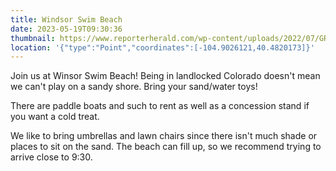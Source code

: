 ```yaml
---
title: Windsor Swim Beach
date: 2023-05-19T09:30:36
thumbnail: https://www.reporterherald.com/wp-content/uploads/2022/07/GRE-L-June2022InPhotos-AM0008.jpg?w=978
location: '{"type":"Point","coordinates":[-104.9026121,40.4820173]}'
---
```

Join us at Winsor Swim Beach! Being in landlocked Colorado doesn't mean we can't play on a sandy shore. Bring your sand/water toys!

There are paddle boats and such to rent as well as a concession stand if you want a cold treat.

We like to bring umbrellas and lawn chairs since there isn't much shade or places to sit on the sand. The beach can fill up,  so we recommend trying to arrive close to 9:30.